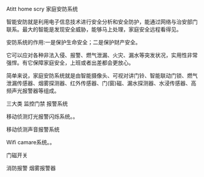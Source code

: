 Atitt home scry 家庭安防系统

智能安防就是利用电子信息技术进行安全分析和安全防护，能通过网络与治安部门联系。最大的智能是发现安全威胁，能够马上处理，家庭安全远程看得见。

安防系统的作用:一是保护生命安全；二是保护财产安全。

它可以应对各种非法入侵、报警、燃气泄漏、火灾、漏水等突发状况，实用性非常强悍。有它保障家庭安全，上班或者出差都会更放心。

简单来说，家庭安防系统就是由智能摄像头、可视对讲门铃、智能联动门锁、燃气泄漏传感器、烟雾探测器、红外传感器、门(窗)磁、漏水探测器、水浸传感器、高频声光报警器等组成。

三大类 监控门禁 报警系统


移动侦测灯光报警闪烁系统。。


移动侦测声音报警系统


Wifi camare系统。。


门磁开关

消防报警 
烟雾报警器
